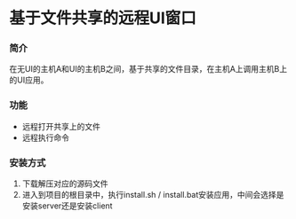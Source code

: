# 基于文件共享的远程UI窗口

### 简介 
在无UI的主机A和UI的主机B之间，基于共享的文件目录，在主机A上调用主机B上的UI应用。

### 功能
- 远程打开共享上的文件
- 远程执行命令

### 安装方式
1. 下载解压对应的源码文件
2. 进入到项目的根目录中，执行install.sh / install.bat安装应用，中间会选择是安装server还是安装client
